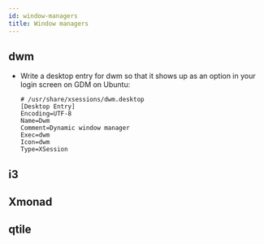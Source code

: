 ```yaml
---
id: window-managers
title: Window managers
---
```



## dwm
- Write a desktop entry for dwm so that it shows up as an option in your login
  screen on GDM on Ubuntu:

  ```
  # /usr/share/xsessions/dwm.desktop
  [Desktop Entry]
  Encoding=UTF-8
  Name=Dwm
  Comment=Dynamic window manager
  Exec=dwm
  Icon=dwm
  Type=XSession 
  ```


## i3

## Xmonad

## qtile

